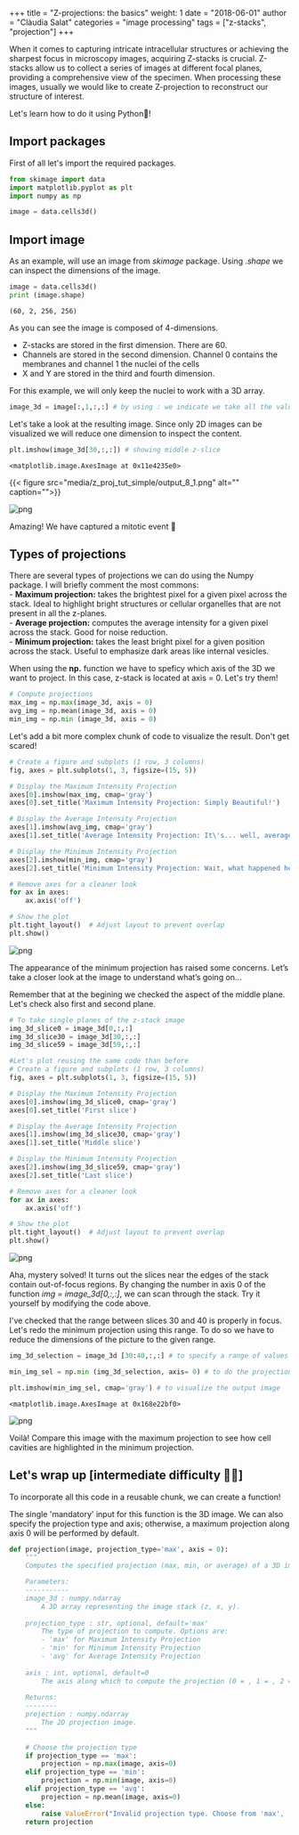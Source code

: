 +++
title = "Z-projections: the basics"
weight: 1
date = "2018-06-01"
author = "Clàudia Salat"
categories = "image processing"
tags = ["z-stacks", "projection"]
+++




When it comes to capturing intricate intracellular structures or achieving the sharpest focus in microscopy images, acquiring Z-stacks is crucial. Z-stacks allow us to collect a series of images at different focal planes, providing a comprehensive view of the specimen. When processing these images, usually we would like to create Z-projection to reconstruct our structure of interest.

Let's learn how to do it using Python🐍!
## Import packages 
First of all let's import the required packages.


```python
from skimage import data
import matplotlib.pyplot as plt
import numpy as np

image = data.cells3d()

```

## Import image

As an example, will use an image from *skimage* package.
Using *.shape* we can inspect the dimensions of the image. 


```python
image = data.cells3d()
print (image.shape)
```

    (60, 2, 256, 256)


As you can see the image is composed of 4-dimensions. 
 - Z-stacks are stored in the first dimension. There are 60.
 - Channels are stored in the second dimension. Channel 0 contains the membranes and channel 1 the nuclei of the cells
 - X and Y are stored in the third and fourth dimension.

For this example, we will only keep the nuclei to work with a 3D array.


```python
image_3d = image[:,1,:,:] # by using : we indicate we take all the values contained on that dimension
```

Let's take a look at the resulting image. 
Since only 2D images can be visualized we will reduce one dimension to inspect the content.


```python
plt.imshow(image_3d[30,:,:]) # showing middle z-slice 
```




    <matplotlib.image.AxesImage at 0x11e4235e0>


{{< figure src="media/z_proj_tut_simple/output_8_1.png" alt="" caption="">}}

    
![png](output_8_1.png)
    


Amazing! We have captured a mitotic event 🔬

## Types of projections

There are several types of projections we can do using the Numpy package. I will briefly comment the most commons:  <br>
    - **Maximum projection:** takes the brightest pixel for a given pixel across the stack. Ideal to highlight bright structures or cellular organelles that are not present in all the z-planes.  <br>
    - **Average projection:** computes the average intensity for a given pixel across the stack. Good for noise reduction. <br>
    - **Minimum projection:** takes the least bright pixel for a given position across the stack. Useful to emphasize dark areas like internal vesicles. <br>

When using the **np.** function we have to speficy which axis of the 3D we want to project. In this case, z-stack is located at axis = 0.
Let's try them!


```python
# Compute projections
max_img = np.max(image_3d, axis = 0)
avg_img = np.mean(image_3d, axis = 0)
min_img = np.min (image_3d, axis = 0)
```

Let's add a bit more complex chunk of code to visualize the result. Don't get scared! 


```python
# Create a figure and subplots (1 row, 3 columns)
fig, axes = plt.subplots(1, 3, figsize=(15, 5))

# Display the Maximum Intensity Projection
axes[0].imshow(max_img, cmap='gray')
axes[0].set_title('Maximum Intensity Projection: Simply Beautiful!')

# Display the Average Intensity Projection
axes[1].imshow(avg_img, cmap='gray')
axes[1].set_title('Average Intensity Projection: It\'s... well, average.')

# Display the Minimum Intensity Projection
axes[2].imshow(min_img, cmap='gray')
axes[2].set_title('Minimum Intensity Projection: Wait, what happened here?!')

# Remove axes for a cleaner look
for ax in axes:
    ax.axis('off')

# Show the plot
plt.tight_layout()  # Adjust layout to prevent overlap
plt.show()
```


    
![png](output_12_0.png)
    


The appearance of the minimum projection has raised some concerns. Let’s take a closer look at the image to understand what’s going on...

Remember that at the begining we checked the aspect of the middle plane. Let's check also first and second plane.


```python
# To take single planes of the z-stack image
img_3d_slice0 = image_3d[0,:,:]
img_3d_slice30 = image_3d[30,:,:]
img_3d_slice59 = image_3d[59,:,:]

#Let's plot reusing the same code than before 
# Create a figure and subplots (1 row, 3 columns)
fig, axes = plt.subplots(1, 3, figsize=(15, 5))

# Display the Maximum Intensity Projection
axes[0].imshow(img_3d_slice0, cmap='gray')
axes[0].set_title('First slice')

# Display the Average Intensity Projection
axes[1].imshow(img_3d_slice30, cmap='gray')
axes[1].set_title('Middle slice')

# Display the Minimum Intensity Projection
axes[2].imshow(img_3d_slice59, cmap='gray')
axes[2].set_title('Last slice')

# Remove axes for a cleaner look
for ax in axes:
    ax.axis('off')

# Show the plot
plt.tight_layout()  # Adjust layout to prevent overlap
plt.show()
```


    
![png](output_14_0.png)
    


Aha, mystery solved! It turns out the slices near the edges of the stack contain out-of-focus regions.
By changing the number in axis 0 of the function *img = image_3d[0,:,:]*, we can scan through the stack. Try it yourself by modifying the code above.

I've checked that the range between slices 30 and 40 is properly in focus. Let's redo the minimum projection using this range.
To do so we have to reduce the dimensions of the picture to the given range.


```python
img_3d_selection = image_3d [30:40,:,:] # to specify a range of values at axis 0, using a semicolon

min_img_sel = np.min (img_3d_selection, axis= 0) # to do the projection

plt.imshow(min_img_sel, cmap='gray') # to visualize the output image

```




    <matplotlib.image.AxesImage at 0x168e22bf0>




    
![png](output_16_1.png)
    


Voilà! Compare this image with the maximum projection to see how cell cavities are highlighted in the minimum projection.

## Let's wrap up [intermediate difficulty 😮‍💨]

To incorporate all this code in a reusable chunk, we can create a function!

The single 'mandatory' input for this function is the 3D image. We can also specify the projection type and axis; otherwise, a maximum projection along axis 0 will be performed by default.



```python
def projection(image, projection_type='max', axis = 0):
    """
    Computes the specified projection (max, min, or average) of a 3D image stack.

    Parameters:
    -----------
    image_3d : numpy.ndarray
        A 3D array representing the image stack (z, x, y).
    
    projection_type : str, optional, default='max'
        The type of projection to compute. Options are:
        - 'max' for Maximum Intensity Projection
        - 'min' for Minimum Intensity Projection
        - 'avg' for Average Intensity Projection
    
    axis : int, optional, default=0
        The axis along which to compute the projection (0 = , 1 = , 2 = ).
    
    Returns:
    --------
    projection : numpy.ndarray
        The 2D projection image.
    """
    
    # Choose the projection type
    if projection_type == 'max':
        projection = np.max(image, axis=0)
    elif projection_type == 'min':
        projection = np.min(image, axis=0)
    elif projection_type == 'avg':
        projection = np.mean(image, axis=0)
    else:
        raise ValueError("Invalid projection type. Choose from 'max', 'min', or 'avg'.")
    return projection

    
```
